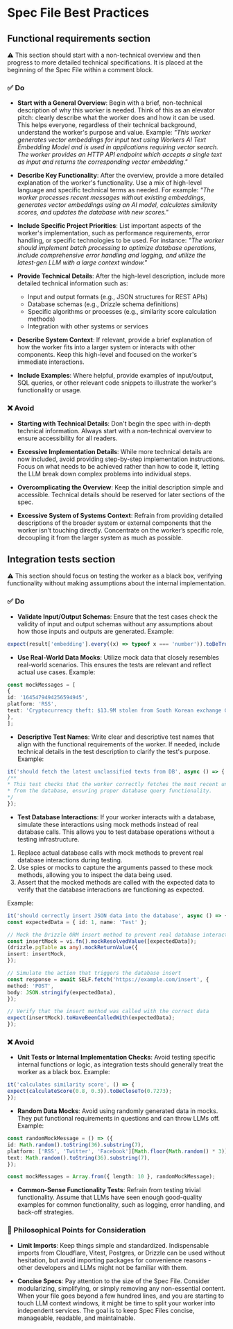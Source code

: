 # Spec File Best Practices

## Functional requirements section

⚠️ This section should start with a non-technical overview and then progress to more detailed technical specifications. It is placed at the beginning of the Spec File within a comment block.

### ✅️ Do

- **Start with a General Overview**: Begin with a brief, non-technical description of why this worker is needed. Think of this as an elevator pitch: clearly describe what the worker does and how it can be used. This helps everyone, regardless of their technical background, understand the worker's purpose and value. Example: _"This worker generates vector embeddings for input text using Workers AI Text Embedding Model and is used in applications requiring vector search. The worker provides an HTTP API endpoint which accepts a single text as input and returns the corresponding vector embedding."_

- **Describe Key Functionality**: After the overview, provide a more detailed explanation of the worker's functionality. Use a mix of high-level language and specific technical terms as needed. For example: _"The worker processes recent messages without existing embeddings, generates vector embeddings using an AI model, calculates similarity scores, and updates the database with new scores."_

- **Include Specific Project Priorities**: List important aspects of the worker's implementation, such as performance requirements, error handling, or specific technologies to be used. For instance: _"The worker should implement batch processing to optimize database operations, include comprehensive error handling and logging, and utilize the latest-gen LLM with a large context window."_

- **Provide Technical Details**: After the high-level description, include more detailed technical information such as:
  - Input and output formats (e.g., JSON structures for REST APIs)
  - Database schemas (e.g., Drizzle schema definitions)
  - Specific algorithms or processes (e.g., similarity score calculation methods)
  - Integration with other systems or services

- **Describe System Context**: If relevant, provide a brief explanation of how the worker fits into a larger system or interacts with other components. Keep this high-level and focused on the worker's immediate interactions.

- **Include Examples**: Where helpful, provide examples of input/output, SQL queries, or other relevant code snippets to illustrate the worker's functionality or usage.

### ❌ Avoid

- **Starting with Technical Details**: Don't begin the spec with in-depth technical information. Always start with a non-technical overview to ensure accessibility for all readers.

- **Excessive Implementation Details**: While more technical details are now included, avoid providing step-by-step implementation instructions. Focus on what needs to be achieved rather than how to code it, letting the LLM break down complex problems into individual steps.

- **Overcomplicating the Overview**: Keep the initial description simple and accessible. Technical details should be reserved for later sections of the spec.

- **Excessive System of Systems Context**: Refrain from providing detailed descriptions of the broader system or external components that the worker isn't touching directly. Concentrate on the worker’s specific role, decoupling it from the larger system as much as possible.

## Integration tests section

⚠️ This section should focus on testing the worker as a black box, verifying functionality without making assumptions about the internal implementation.

### ✅️ Do

- **Validate Input/Output Schemas**: Ensure that the test cases check the validity of input and output schemas without any assumptions about how those inputs and outputs are generated. Example:

```ts
expect(result['embedding'].every((x) => typeof x === 'number')).toBeTruthy();
```

- **Use Real-World Data Mocks**: Utilize mock data that closely resembles real-world scenarios. This ensures the tests are relevant and reflect actual use cases. Example:

```ts
const mockMessages = [
{
id: '1645479494256594945',
platform: 'RSS',
text: 'Cryptocurrency theft: $13.9M stolen from South Korean exchange GDAC',
},
];
```

- **Descriptive Test Names**: Write clear and descriptive test names that align with the functional requirements of the worker. If needed, include technical details in the test description to clarify the test's purpose. Example:

```ts
it('should fetch the latest unclassified texts from DB', async () => {
/**
* This test checks that the worker correctly fetches the most recent unclassified texts
* from the database, ensuring proper database query functionality.
*/
});
```

- **Test Database Interactions**: If your worker interacts with a database, simulate these interactions using mock methods instead of real database calls. This allows you to test database operations without a testing infrastructure.

1. Replace actual database calls with mock methods to prevent real database interactions during testing.
2. Use spies or mocks to capture the arguments passed to these mock methods, allowing you to inspect the data being used.
3. Assert that the mocked methods are called with the expected data to verify that the database interactions are functioning as expected.

Example:

```ts
it('should correctly insert JSON data into the database', async () => {
const expectedData = { id: 1, name: 'Test' };

// Mock the Drizzle ORM insert method to prevent real database interaction
const insertMock = vi.fn().mockResolvedValue([expectedData]);
(drizzle.pgTable as any).mockReturnValue({
insert: insertMock,
});

// Simulate the action that triggers the database insert
const response = await SELF.fetch('https://example.com/insert', {
method: 'POST',
body: JSON.stringify(expectedData),
});

// Verify that the insert method was called with the correct data
expect(insertMock).toHaveBeenCalledWith(expectedData);
});
```

### ❌ Avoid

- **Unit Tests or Internal Implementation Checks**: Avoid testing specific internal functions or logic, as integration tests should generally treat the worker as a black box. Example:

```ts
it('calculates similarity score', () => {
expect(calculateScore(0.8, 0.3)).toBeCloseTo(0.7273);
});
```

- **Random Data Mocks**: Avoid using randomly generated data in mocks. They put functional requirements in questions and can throw LLMs off. Example:

```ts
const randomMockMessage = () => ({
id: Math.random().toString(36).substring(7),
platform: ['RSS', 'Twitter', 'Facebook'][Math.floor(Math.random() * 3)],
text: Math.random().toString(36).substring(7),
});

const mockMessages = Array.from({ length: 10 }, randomMockMessage);
```

- **Common-Sense Functionality Tests**: Refrain from testing trivial functionality. Assume that LLMs have seen enough good-quality examples for common functionality, such as logging, error handling, and back-off strategies.

### 🤔 Philosophical Points for Consideration

- **Limit Imports**: Keep things simple and standardized. Indispensable imports from Cloudflare, Vitest, Postgres, or Drizzle can be used without hesitation, but avoid importing packages for convenience reasons - other developers and LLMs might not be familiar with them.

- **Concise Specs**: Pay attention to the size of the Spec File. Consider modularizing, simplifying, or simply removing any non-essential content. When your file goes beyond a few hundred lines, and you are starting to touch LLM context windows, it might be time to split your worker into independent services. The goal is to keep Spec Files concise, manageable, readable, and maintainable.
